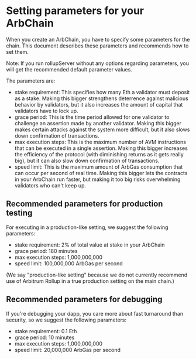 # Setting parameters for your ArbChain

When you create an ArbChain, you have to specify some parameters for the chain. 
This document describes these parameters and recommends how to set them.

Note: If you run rollupServer without any options regarding parameters, you will get the recommended default parameter values.

The parameters are:
* stake requirement: This specifies how many Eth a validator must deposit as a stake. 
Making this bigger strengthens deterrence against malicious behavior by validators,
but it also increases the amount of capital that validators have to lock up.
* grace period: This is the time period allowed for one validator to challenge an assertion made by another validator. 
Making this bigger makes certain attacks against the system more difficult,
but it also slows down confirmation of transactions.
* max execution steps: This is the maximum number of AVM instructions that can be executed in a single assertion. 
Making this bigger increases the efficiency of the protocol (with diminishing returns as it gets really big),
but it can also slow down confirmation of transactions.
* speed limit: This is the maximum amount of ArbGas consumption that can occur per second of real time.
Making this bigger lets the contracts in your ArbChain run faster,
but making it too big risks overwhelming validators who can't keep up.

## Recommended parameters for production testing

For executing in a production-like setting, we suggest the following parameters:
* stake requirement:  2% of total value at stake in your ArbChain
* grace period: 180 minutes
* max execution steps: 1,000,000,000
* speed limit: 100,000,000 ArbGas per second

(We say "production-like setting" because we do not currently recommend use of Arbitrum Rollup in a true
production setting on the main chain.)

## Recommended parameters for debugging

If you're debugging your dapp, you care more about fast turnaround than security, so we suggest the following parameters:
* stake requirement: 0.1 Eth
* grace period: 10 minutes
* max execution steps: 1,000,000,000
* speed limit: 20,000,000 ArbGas per second
